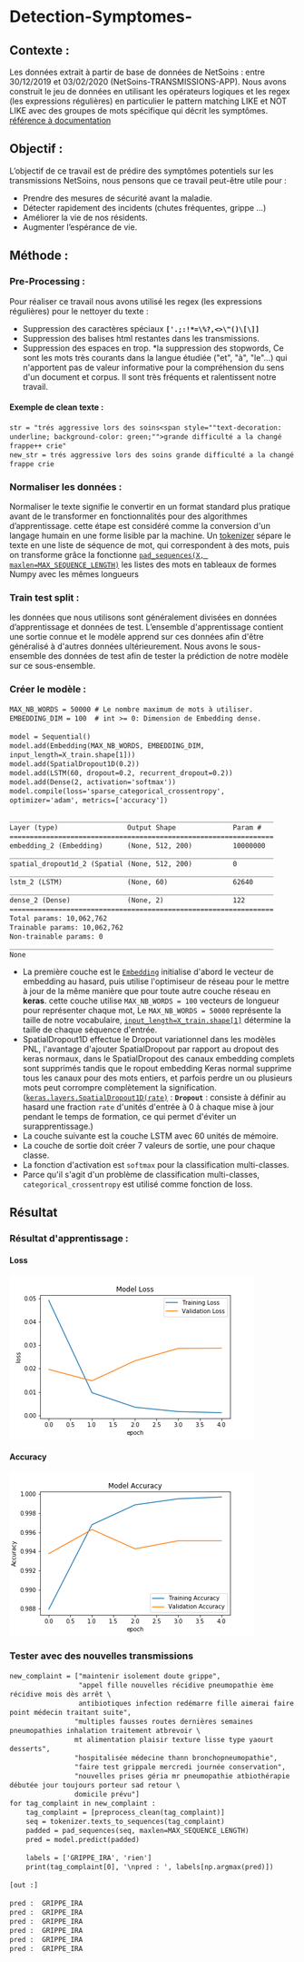 # Detection-Symptomes-

## Contexte : 
Les données extrait à partir de base de données de NetSoins : entre 30/12/2019 et 03/02/2020 (NetSoins-TRANSMISSIONS-APP).
Nous avons construit le jeu de données en utilisant les opérateurs logiques et les regex (les expressions régulières) en particulier le pattern matching LIKE et NOT LIKE  avec des groupes de mots spécifique qui décrit les symptômes.
[référence à documentation](https://www.postgresql.org/docs/9.5/functions-matching.html)

## Objectif : 
L’objectif de ce travail est de prédire des symptômes potentiels sur les transmissions NetSoins, nous pensons que ce travail peut-être utile pour :
* Prendre des mesures de sécurité avant la maladie. 
* Détecter rapidement des incidents (chutes fréquentes, grippe …)
* Améliorer la vie de nos résidents.
* Augmenter l’espérance de vie.

## Méthode : 

### Pre-Processing : 
Pour réaliser ce travail nous avons utilisé les regex (les expressions régulières) pour le nettoyer du texte :
* Suppression des caractères spéciaux **`['.;:!*=\%?,<>\"()\[\]]`**
* Suppression des balises html restantes dans les transmissions.
* Suppression des espaces en trop.
*la suppression des stopwords, Ce sont les mots très courants dans la langue étudiée ("et", "à", "le"...) qui n'apportent pas de valeur informative pour la compréhension du sens d'un document et corpus. Il sont très fréquents et ralentissent notre travail.

#### Exemple de clean texte : 
```
str = "trés aggressive lors des soins<span style=""text-decoration: underline; background-color: green;"">grande difficulté a la changé frappe++ crie"
new_str = trés aggressive lors des soins grande difficulté a la changé frappe crie 
```
### Normaliser les données :
Normaliser le texte signifie le convertir en un format standard plus pratique avant de le transformer en fonctionnalités pour des algorithmes d’apprentissage. cette étape est considéré comme la conversion d'un langage humain en une forme lisible par la machine.
Un [tokenizer](https://keras.io/preprocessing/text/) sépare le texte en une liste de séquence de mot, qui correspondent à des mots, puis on transforme grâce la fonctionne [`pad_sequences(X, maxlen=MAX_SEQUENCE_LENGTH)`](https://keras.io/preprocessing/sequence/) les listes des mots en tableaux de formes Numpy avec les mêmes longueurs

### Train test split : 

les données que nous utilisons sont généralement divisées en données d’apprentissage et données de test. L’ensemble d'apprentissage contient une sortie connue et le modèle apprend sur ces données afin d'être généralisé à d'autres données ultérieurement. Nous avons le sous-ensemble des données de test afin de tester la prédiction de notre modèle sur ce sous-ensemble.

### Créer le modèle :

```
MAX_NB_WORDS = 50000 # Le nombre maximum de mots à utiliser.
EMBEDDING_DIM = 100  # int >= 0: Dimension de Embedding dense.

model = Sequential()
model.add(Embedding(MAX_NB_WORDS, EMBEDDING_DIM, input_length=X_train.shape[1]))
model.add(SpatialDropout1D(0.2))
model.add(LSTM(60, dropout=0.2, recurrent_dropout=0.2))
model.add(Dense(2, activation='softmax'))
model.compile(loss='sparse_categorical_crossentropy', optimizer='adam', metrics=['accuracy'])

_________________________________________________________________
Layer (type)                 Output Shape              Param #   
=================================================================
embedding_2 (Embedding)      (None, 512, 200)          10000000  
_________________________________________________________________
spatial_dropout1d_2 (Spatial (None, 512, 200)          0         
_________________________________________________________________
lstm_2 (LSTM)                (None, 60)                62640     
_________________________________________________________________
dense_2 (Dense)              (None, 2)                 122       
=================================================================
Total params: 10,062,762
Trainable params: 10,062,762
Non-trainable params: 0
_________________________________________________________________
None
```

* La première couche est le [`Embedding`](https://keras.io/layers/embeddings/) initialise d'abord le vecteur de embedding au hasard, puis utilise l'optimiseur de réseau pour le mettre à jour de la même manière que pour toute autre couche réseau en **keras**. cette couche utilise `MAX_NB_WORDS = 100` vecteurs de longueur pour représenter chaque mot, Le `MAX_NB_WORDS = 50000` représente la taille de notre vocabulaire, [`input_length=X_train.shape[1]`](https://keras.io/layers/core/) détermine la taille de chaque séquence d'entrée.
* SpatialDropout1D effectue le Dropout variationnel dans les modèles PNL, l'avantage d'ajouter SpatialDropout par rapport au dropout des keras normaux, dans le SpatialDropout  des canaux embedding complets sont supprimés tandis que le ropout embedding Keras normal supprime tous les canaux pour des mots entiers, et parfois perdre un ou plusieurs mots peut corrompre complètement la signification. ([`keras.layers.SpatialDropout1D(rate)`](https://keras.io/layers/core/) :  **`Dropout`** : consiste à définir au hasard une fraction `rate`  d'unités d'entrée à 0 à chaque mise à jour pendant le temps de formation, ce qui permet d'éviter un surapprentissage.) 
* La couche suivante est la couche LSTM avec 60 unités de mémoire.
* La couche de sortie doit créer 7 valeurs de sortie, une pour chaque classe.
* La fonction d'activation est `softmax` pour la classification multi-classes.
* Parce qu'il s'agit d'un problème de classification multi-classes, `categorical_crossentropy` est utilisé comme fonction de loss.

## Résultat

### Résultat d'apprentissage : 

#### Loss 
![alt text](https://github.com/HSabbar/Detection-Symptomes-/blob/master/images/Loss-de-sympto%CC%82mes-.png)
#### Accuracy 
![alt text](https://github.com/HSabbar/Detection-Symptomes-/blob/master/images/Accuracy-de-sympto%CC%82mes-.png)

### Tester avec des nouvelles transmissions

```
new_complaint = ["maintenir isolement doute grippe", 
                 "appel fille nouvelles récidive pneumopathie ème récidive mois dès arrêt \
                 antibiotiques infection redémarre fille aimerai faire point médecin traitant suite",
                "multiples fausses routes dernières semaines pneumopathies inhalation traitement atbrevoir \
                mt alimentation plaisir texture lisse type yaourt desserts", 
                "hospitalisée médecine thann bronchopneumopathie", 
                "faire test grippale mercredi journée conservation", 
                "nouvelles prises géria mr pneumopathie atbiothérapie débutée jour toujours porteur sad retour \
                domicile prévu"]
for tag_complaint in new_complaint :
    tag_complaint = [preprocess_clean(tag_complaint)]
    seq = tokenizer.texts_to_sequences(tag_complaint)
    padded = pad_sequences(seq, maxlen=MAX_SEQUENCE_LENGTH)
    pred = model.predict(padded)

    labels = ['GRIPPE_IRA', 'rien']
    print(tag_complaint[0], '\npred : ', labels[np.argmax(pred)])
    
[out :]

pred :  GRIPPE_IRA
pred :  GRIPPE_IRA
pred :  GRIPPE_IRA
pred :  GRIPPE_IRA
pred :  GRIPPE_IRA
pred :  GRIPPE_IRA

```
